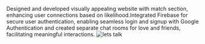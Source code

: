 Designed and developed visually appealing website with match section, enhancing user connections based on likelihood.Integrated Firebase for secure user authentication, enabling seamless login and signup with Google Authentication and created separate chat rooms for love and friends, facilitating meaningful interactions.
![lets talk](https://github.com/faizan-blip/Let-s_Talk/assets/100079631/cbe2094b-37c5-4b86-a7e1-da119db87d4c)
